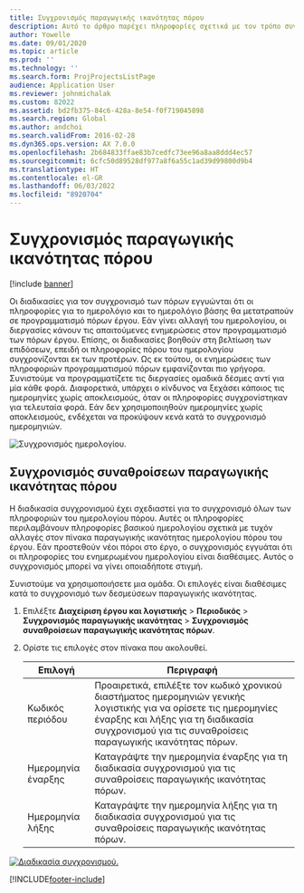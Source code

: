 ```yaml
---
title: Συγχρονισμός παραγωγικής ικανότητας πόρου
description: Αυτό το άρθρο παρέχει πληροφορίες σχετικά με τον τρόπο συγχρονισμού της παραγωγικής ικανότητας ενός πόρου σε ημερολόγια και έργα.
author: Yowelle
ms.date: 09/01/2020
ms.topic: article
ms.prod: ''
ms.technology: ''
ms.search.form: ProjProjectsListPage
audience: Application User
ms.reviewer: johnmichalak
ms.custom: 82022
ms.assetid: bd2fb375-84c6-428a-8e54-f0f719045898
ms.search.region: Global
ms.author: andchoi
ms.search.validFrom: 2016-02-28
ms.dyn365.ops.version: AX 7.0.0
ms.openlocfilehash: 2b684833ffae83b7cedfc73ee96a8aa8ddd4ec57
ms.sourcegitcommit: 6cfc50d89528df977a8f6a55c1ad39d99800d9b4
ms.translationtype: HT
ms.contentlocale: el-GR
ms.lasthandoff: 06/03/2022
ms.locfileid: "8920704"
---
```

# <a name="synchronize-resource-capacity"></a>Συγχρονισμός παραγωγικής ικανότητας πόρου

[!include [banner](../includes/banner.md)]

Οι διαδικασίες για τον συγχρονισμό των πόρων εγγυώνται ότι οι πληροφορίες για το ημερολόγιο και το ημερολόγιο βάσης θα μετατραπούν σε προγραμματισμό πόρων έργου. Εάν γίνει αλλαγή του ημερολογίου, οι διεργασίες κάνουν τις απαιτούμενες ενημερώσεις στον προγραμματισμό των πόρων έργου. Επίσης, οι διαδικασίες βοηθούν στη βελτίωση των επιδόσεων, επειδή οι πληροφορίες πόρου του ημερολογίου συγχρονίζονται εκ των προτέρων. Ως εκ τούτου, οι ενημερώσεις των πληροφοριών προγραμματισμού πόρων εμφανίζονται πιο γρήγορα. Συνιστούμε να προγραμματίζετε τις διεργασίες ομαδικά δέσμες αντί για μία κάθε φορά. Διαφορετικά, υπάρχει ο κίνδυνος να ξεχάσει κάποιος τις ημερομηνίες χωρίς αποκλεισμούς, όταν οι πληροφορίες συγχρονίστηκαν για τελευταία φορά. Εάν δεν χρησιμοποιηθούν ημερομηνίες χωρίς αποκλεισμούς, ενδέχεται να προκύψουν κενά κατά το συγχρονισμό ημερομηνιών.

![Συγχρονισμός ημερολογίου.](./media/projectresourcing04-1024x471.jpg)

## <a name="synchronize-resource-capacity-roll-ups"></a>Συγχρονισμός συναθροίσεων παραγωγικής ικανότητας πόρου

Η διαδικασία συγχρονισμού έχει σχεδιαστεί για το συγχρονισμό όλων των πληροφοριών του ημερολογίου πόρου. Αυτές οι πληροφορίες περιλαμβάνουν πληροφορίες βασικού ημερολογίου σχετικά με τυχόν αλλαγές στον πίνακα παραγωγικής ικανότητας ημερολογίου πόρου του έργου. Εάν προστεθούν νέοι πόροι στο έργο, ο συγχρονισμός εγγυάται ότι οι πληροφορίες του ενημερωμένου ημερολογίου είναι διαθέσιμες. Αυτός ο συγχρονισμός μπορεί να γίνει οποιαδήποτε στιγμή.

Συνιστούμε να χρησιμοποιήσετε μια ομάδα. Οι επιλογές είναι διαθέσιμες κατά το συγχρονισμό των δεσμεύσεων παραγωγικής ικανότητας.

1. Επιλέξτε **Διαχείριση έργου και λογιστικής** &gt; **Περιοδικός** &gt; **Συγχρονισμός παραγωγικής ικανότητας** &gt; **Συγχρονισμός συναθροίσεων παραγωγικής ικανότητας πόρων**.
2. Ορίστε τις επιλογές στον πίνακα που ακολουθεί.

    | Επιλογή      | Περιγραφή |
    |-------------|-------------|
    | Κωδικός περιόδου | Προαιρετικά, επιλέξτε τον κωδικό χρονικού διαστήματος ημερομηνιών γενικής λογιστικής για να ορίσετε τις ημερομηνίες έναρξης και λήξης για τη διαδικασία συγχρονισμού για τις συναθροίσεις παραγωγικής ικανότητας πόρων. |
    | Ημερομηνία έναρξης  | Καταγράψτε την ημερομηνία έναρξης για τη διαδικασία συγχρονισμού για τις συναθροίσεις παραγωγικής ικανότητας πόρων. |
    | Ημερομηνία λήξης    | Καταγράψτε την ημερομηνία λήξης για τη διαδικασία συγχρονισμού για τις συναθροίσεις παραγωγικής ικανότητας πόρων. |

[![Διαδικασία συγχρονισμού.](./media/projectresourcing09.jpg)](./media/projectresourcing09.jpg)


[!INCLUDE[footer-include](../includes/footer-banner.md)]